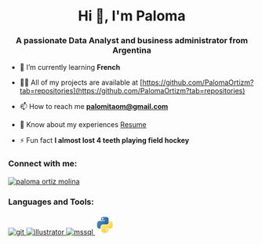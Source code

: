 <h1 align="center">Hi 👋, I'm Paloma</h1>
<h3 align="center">A passionate Data Analyst and business administrator from Argentina</h3>

- 🌱 I’m currently learning **French**

- 👨‍💻 All of my projects are available at [https://github.com/PalomaOrtizm?tab=repositories](https://github.com/PalomaOrtizm?tab=repositories)

- 📫 How to reach me **palomitaom@gmail.com**

- 📄 Know about my experiences [Resume](https://docs.google.com/document/d/1blPVvKyH0Lf7DBIvyu3aH_ThvNSpelvn3dbDm4d31Hk/edit?usp=sharing)
- ⚡ Fun fact **I almost lost 4 teeth playing field hockey**

<h3 align="left">Connect with me:</h3>
<p align="left">
<a href="https://www.linkedin.com/in/paloma-ortiz-molina/" target="blank"><img align="center" src="https://raw.githubusercontent.com/rahuldkjain/github-profile-readme-generator/master/src/images/icons/Social/linked-in-alt.svg" alt="paloma ortiz molina" height="30" width="40" /></a>
</p>

<h3 align="left">Languages and Tools:</h3>
<p align="left"> <a href="https://git-scm.com/" target="_blank" rel="noreferrer"> <img src="https://www.vectorlogo.zone/logos/git-scm/git-scm-icon.svg" alt="git" width="40" height="40"/> </a> <a href="https://www.adobe.com/in/products/illustrator.html" target="_blank" rel="noreferrer"> <img src="https://www.vectorlogo.zone/logos/adobe_illustrator/adobe_illustrator-icon.svg" alt="illustrator" width="40" height="40"/> </a> <a href="https://www.microsoft.com/en-us/sql-server" target="_blank" rel="noreferrer"> <img src="https://www.svgrepo.com/show/303229/microsoft-sql-server-logo.svg" alt="mssql" width="40" height="40"/> </a> <a href="https://www.python.org" target="_blank" rel="noreferrer"> <img src="https://raw.githubusercontent.com/devicons/devicon/master/icons/python/python-original.svg" alt="python" width="40" height="40"/> </a> </p>
